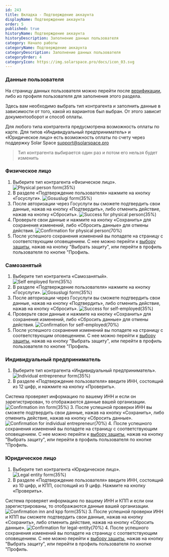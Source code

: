 ```yaml
---
id: 243
title: Вкладка - Подтверждение аккаунта
displayName: Подтверждение аккаунта
order: 5
published: true
historyName: Подтверждение аккаунта
historyDescription: Заполнение данных пользователя
category: Начало работы
categoryName: Подтверждение аккаунта
categoryDescription: Заполнение данных пользователя
categoryOrder: 4
categoryIcon: https://img.solarspace.pro/docs/icon_03.svg
---
```


### Данные пользователя
На страницу данных пользователя можно перейти после [верификации]([206]), либо из профиля пользователя для заполнения этого раздела.
 
Здесь вам необходимо выбрать тип контрагента и заполнить данные в зависимости от того, какой из вариантов был выбран. От этого зависит документооборот и способ оплаты.

Для любого типа контрагента предусмотрена возможность оплаты по карте. Для типов «Индивидуальный предприниматель» и «Юридическое лицо» есть возможность оплаты по счету через поддержку Solar Space support@solarspace.pro
> Тип контрагента выбирается один раз и потом его нельзя будет изменить

### Физическое лицо
1. Выберите тип контрагента «Физическое лицо».
![Physical person form(35%)](https://img.solarspace.pro/docs/physical-person-form.jpg "Форма для типа 'Физическое лицо'")
2. В разделе «Подтверждение пользователя» нажмите на кнопку «Госуслуги».
![Gosuslugi form(35%)](https://img.solarspace.pro/docs/gosuslugi-form.jpg "Форма 'Госуслуги'")
3. После авторизации через Госуслуги вы сможете подтвердить свои данные, нажав на кнопку «Подтвердить», либо отменить действие, нажав на кнопку «Сбросить».
![Success for physical person(35%)](https://img.solarspace.pro/docs/success-phys-and-sz-form.jpg "Успешная форма для типа 'Физическое лицо'")
4. Проверьте свои данные и нажмите на кнопку «Сохранить» для сохранения изменений, либо «Сбросить данные» для отмены действия.
![Confirmation for physical person(70%)](https://img.solarspace.pro/docs/confirmation-physical-person.jpg "Подтверждение для типа 'Физическое лицо'")
5. После успешного сохранения изменений вы попадете на страницу с соответствующим оповещением. С нее можно перейти к [выбору защиты]([208]), нажав на кнопку "Выбрать защиту", или перейти в профиль пользователя по кнопке "Профиль.
  
### Самозанятый
1. Выберите тип контрагента «Самозанятый».
![Self employed form(35%)](https://img.solarspace.pro/docs/self-employed-form.jpg "Форма для типа 'Самозанятый'")
2. В разделе «Подтверждение пользователя» нажмите на кнопку «Госуслуги».
![Gosuslugi form(35%)](https://img.solarspace.pro/docs/gosuslugi-form.jpg "Форма 'Госуслуги'")
3. После авторизации через Госуслуги вы сможете подтвердить свои данные, нажав на кнопку «Подтвердить», либо отменить действие, нажав на кнопку «Сбросить».
![Success for self-employed(35%)](https://img.solarspace.pro/docs/success-phys-and-sz-form.jpg "Успешная форма для типа 'Самозанятый'")
4. Проверьте свои данные и нажмите на кнопку «Сохранить» для сохранения изменений, либо «Сбросить данные» для отмены действия.
![Confirmation for self-employed(70%)](https://img.solarspace.pro/docs/confirmation-self-employed.jpg "Подтверждение для типа 'Самозанятый'")
5. После успешного сохранения изменений вы попадете на страницу с соответствующим оповещением. С нее можно перейти к [выбору защиты]([208]), нажав на кнопку "Выбрать защиту", или перейти в профиль пользователя по кнопке "Профиль.
 
### Индивидуальный предприниматель
1. Выберите тип контрагента «Индивидуальный предприниматель».
![Individual entrepreneur form(35%)](https://img.solarspace.pro/docs/individual-entrepreneur-form.jpg "Форма для типа 'Индивидуальный предприниматель'")
2. В разделе «Подтверждение пользователя» введите ИНН, состоящий из 12 цифр, и нажмите на кнопку «Проверить».

Система проверяет информацию по вашему ИНН и если он зарегистрирован, то отображаются данные вашей организации.
![Confirmation inn form(35%)](https://img.solarspace.pro/docs/confirmation-inn-form.jpg "Успешная форма подтверждения ИНН")
3. После успешной проверки ИНН  вы сможете подтвердить свои данные, нажав на кнопку «Сохранить», либо отменить действие, нажав на кнопку «Сбросить данные».
![Confirmation for individual entrepreneur(70%)](https://img.solarspace.pro/docs/confirmation-individual-entrepreneur.jpg "Подтверждение для типа 'Индивидуальный предприниматель'")
4. После успешного сохранения изменений вы попадете на страницу с соответствующим оповещением. С нее можно перейти к [выбору защиты]([208]), нажав на кнопку "Выбрать защиту", или перейти в профиль пользователя по кнопке "Профиль.
 
### Юридическое лицо
1. Выберите тип контрагента «Юридическое лицо».
 ![Legal entity form(35%)](https://img.solarspace.pro/docs/legal-entity-form.jpg "Форма для типа 'Юридическое лицо'")
2. В разделе «Подтверждение пользователя» введите ИНН, состоящий из 10 цифр, и КПП, состоящий из 9 цифр. Нажмите на кнопку «Проверить».

Система проверяет информацию по вашему ИНН и КПП и если они зарегистрированы, то отображаются данные вашей организации.
![Confirmation inn and kpp form(35%)](https://img.solarspace.pro/docs/confirmation-inn-and-kpp-form.jpg "Успешная форма подтверждения ИНН и КПП")
3. После успешной проверки ИНН и КПП вы сможете подтвердить свои данные, нажав на кнопку «Сохранить», либо отменить действие, нажав на кнопку «Сбросить данные».
![Confirmation for legal-entity(70%)](https://img.solarspace.pro/docs/confirmation-legal-entity.jpg "Подтверждение для типа 'Юридическое лицо'")
4. После успешного сохранения изменений вы попадете на страницу с соответствующим оповещением. С нее можно перейти к [выбору защиты]([208]), нажав на кнопку "Выбрать защиту", или перейти в профиль пользователя по кнопке "Профиль.